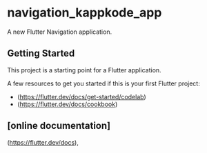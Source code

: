 # navigation_kappkode_app

A new Flutter Navigation  application.

## Getting Started

This project is a starting point for a Flutter application.

A few resources to get you started if this is your first Flutter project:

-  (https://flutter.dev/docs/get-started/codelab)
- (https://flutter.dev/docs/cookbook)

## [online documentation]
(https://flutter.dev/docs),
